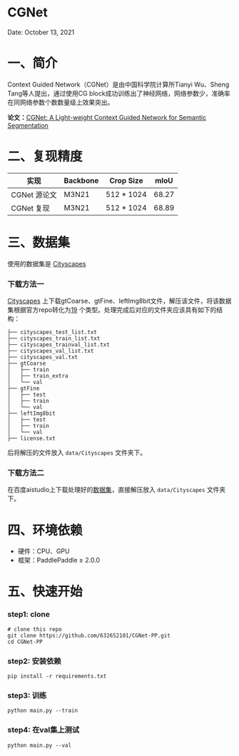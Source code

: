 # CGNet

Date: October 13, 2021

# 一、简介

Context Guided Network（CGNet）是由中国科学院计算所Tianyi Wu、Sheng Tang等人提出，通过使用CG block成功训练出了神经网络，网络参数少，准确率在同网络参数个数数量级上效果突出。

**论文：**[CGNet: A Light-weight Context Guided Network for Semantic Segmentation](https://arxiv.org/pdf/1811.08201.pdf)

# 二、复现精度

| 实现         | Backbone | Crop Size  | mIoU  |
| ------------ | -------- | ---------- | ----- |
| CGNet 源论文 | M3N21    | 512 * 1024 | 68.27 |
| CGNet 复现   | M3N21    | 512 * 1024 | 68.89 |

# 三、数据集

使用的数据集是 [Cityscapes](https://www.cityscapes-dataset.com/) 

### 下载方法一

[Cityscapes](https://www.cityscapes-dataset.com/) 上下载gtCoarse、gtFine、leftImg8bit文件，解压该文件，将该数据集根据官方repo转化为[19](https://github.com/mcordts/cityscapesScripts/blob/master/cityscapesscripts/helpers/labels.py) 个类型。处理完成后对应的文件夹应该具有如下的结构：

```
├── cityscapes_test_list.txt
├── cityscapes_train_list.txt
├── cityscapes_trainval_list.txt
├── cityscapes_val_list.txt
├── cityscapes_val.txt
├── gtCoarse
│   ├── train
│   ├── train_extra
│   └── val
├── gtFine
│   ├── test
│   ├── train
│   └── val
├── leftImg8bit
│   ├── test
│   ├── train
│   └── val
├── license.txt
```

后将解压的文件放入 `data/Cityscapes` 文件夹下。

### 下载方法二

在百度aistudio上下载处理好的[数据集](https://aistudio.baidu.com/aistudio/datasetdetail/111446)，直接解压放入 `data/Cityscapes` 文件夹下。

# 四、环境依赖

- 硬件：CPU、GPU
- 框架：PaddlePaddle ≥ 2.0.0

# 五、快速开始

### step1: clone

```
# clone this repo
git clone https://github.com/632652101/CGNet-PP.git
cd CGNet-PP
```

### step2: 安装依赖

```
pip install -r requirements.txt
```

### step3: 训练

```
python main.py --train
```

### step4: 在val集上测试

```
python main.py --val
```